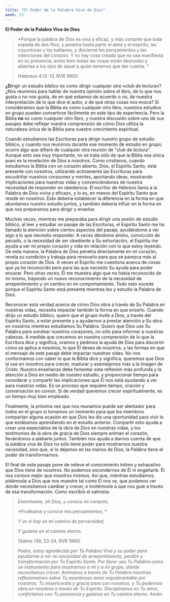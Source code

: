 ```yaml
---
title: "El Poder de la Palabra Viva de Dios"
week: 13
---
```


**El Poder de la Palabra Viva de Dios**

> *Porque la palabra de Dios es viva y eficaz, y más cortante que toda
> espada de dos filos; y penetra hasta partir el alma y el espíritu, las
> coyunturas y los tuétanos, y discierne los pensamientos y las
> intenciones del corazón. Y no hay cosa creada que no sea manifiesta en
> su presencia; antes bien todas las cosas están desnudas y abiertas a
> los ojos de aquel a quien tenemos que dar cuenta. *
>
> (Hebreos 4:12-13, RVR 1960)

**¿D**irigir un estudio bíblico es como dirigir cualquier otro «club de
lectura»? ¿Nos reunimos para hablar de nuestra opinión sobre el libro,
de lo que nos gusta o no nos gusta, de en qué estamos de acuerdo o no,
de nuestra interpretación de lo que dice el autor, o de qué otras cosas
nos evoca? Si consideramos que la Biblia es como cualquier otro libro,
nuestros estudios en grupo pueden convertirse fácilmente en este tipo de
experiencia. Pero la Biblia **no** es como cualquier otro libro, y
nuestra discusión sobre uno de sus pasajes debe reflejar nuestra
comprensión de cómo Dios utiliza la naturaleza única de la Biblia para
nuestro crecimiento espiritual.

Cuando estudiamos las Escrituras para dirigir nuestro grupo de estudio
bíblico, y cuando nos reunimos durante ese momento de estudio en grupo,
ocurre algo que difiere de cualquier otra reunión de "club de lectura".
Aunque esto sea muy importante, no se trata sólo de que la Biblia sea
única pues es la revelación de Dios a nosotros. Como cristianos, cuando
estudiamos la Biblia con un corazón abierto, Dios, el Espíritu Santo,
está presente con nosotros, utilizando activamente las Escrituras para
escudriñar nuestros corazones y mentes, aportando ideas, mostrando
implicaciones para nuestras vidas y convenciéndonos de nuestra necesidad
de responder en obediencia. El escritor de Hebreos llama a la Palabra de
Dios «viva y eficaz», y lo es, en manos del Espíritu Santo que reside en
nosotros. Esto debería establecer la diferencia en la forma en que
abordamos nuestro estudio juntos, y también debería influir en la forma
en que nos preparamos para dirigir y enseñar.

Muchas veces, mientras me preparaba para dirigir una sesión de estudio
bíblico, al leer y estudiar un pasaje de las Escrituras, el Espíritu
Santo me ha llamado la atención sobre ciertos aspectos del pasaje,
ayudándome a ver algo a lo que necesito responder. A veces dándome
ánimo, convicción de pecado, o la necesidad de ser obediente a Su
exhortación, el Espíritu me ayuda a ver mi propio corazón y vida en
relación con lo que estoy leyendo. De esta manera, la Palabra de Dios
penetra directamente en mi corazón, revela su condición y trabaja para
renovarlo para que se parezca más al propio corazón de Dios. A veces el
Espíritu me cuestiona acerca de cosas que ya he reconocido pero para las
que necesito Su ayuda para poder encarar. Pero otras veces, Él me
muestra algo que no había reconocido de mí mismo, trayendo un nuevo
reconocimiento de la necesidad de arrepentimiento y un cambio en mi
comportamiento. Todo esto sucede porque el Espíritu Santo está presente
mientras leo y estudio la Palabra de Dios.

Reconocer esta verdad acerca de cómo Dios obra a través de Su Palabra en
nuestras vidas, necesita impactar también la forma en que enseño. Cuando
dirijo un estudio bíblico, quiero que el grupo invite a Dios, a través
del Espíritu Santo, a estar presente y a ayudarnos a prestar atención a
Su obra en nosotros mientras estudiamos Su Palabra. Quiero que Dios use
Su Palabra para sondear nuestros corazones, no sólo para informar a
nuestras cabezas. A medida que crecemos en nuestra comprensión de lo que
la Escritura dice y significa, oramos y pedimos la ayuda de Dios para
discernir cómo se aplica a nosotros, lo que Él desea de nosotros, y las
formas en que el mensaje de este pasaje debe impactar nuestras vidas. No
nos conformamos con saber lo que la Biblia dice y significa; queremos
que Dios la use en nosotros para crecer, madurar y asemejarnos más a la
imagen de Cristo. Nuestra enseñanza debe fomentar esta reflexión más
profunda y la atención a Dios en medio de nuestro estudio, y
proporcionar tiempo para considerar y compartir las implicaciones que Él
nos está ayudando a ver para nuestras vidas. Es un proceso que requiere
tiempo, oración y conversación en común. Si de verdad queremos crecer
espiritualmente, es un tiempo muy bien empleado.

Finalmente, la próxima vez que nos reunamos puede ser alentador para
todos en el grupo si tomamos un momento para que los miembros compartan
alguna ocasión en que Dios les dio una oportunidad para vivir lo que
estábamos aprendiendo en el estudio anterior. Compartir esto ayuda a
crear una expectativa de la obra de Dios en nuestras vidas, y los
testimonios de la obra de gracia de Dios siempre animan el corazón,
llevándonos a alabarle juntos. También nos ayuda a darnos cuenta de que
la palabra viva de Dios no sólo tiene poder para mostrarnos nuestra
necesidad, sino que, si lo dejamos en las manos de Dios, la Palabra
tiene el poder de transformarnos.

El final de este pasaje pone de relieve el conocimiento íntimo y
exhaustivo que Dios tiene de nosotros. No podemos escondernos de Él ni
engañarle. Él nos conoce mejor que nosotros mismos. Así que, mientras
estudiamos, pidámosle a Dios que nos muestre tal como Él nos ve, que
podamos ver dónde necesitamos cambiar y crecer, e invitémosle a que nos
guíe a través de esa transformación. Como escribió el salmista:

> *Examíname, oh Dios, y conoce mi corazón;*
>
> *Pruébame y conoce mis pensamientos; *
>
> *Y ve si hay en mí camino de perversidad,*
>
> *Y guíame en el camino eterno.*
>
> (Salmo 139, 23-24, RVR 1960)
>
> *Padre, estoy agradecido por Tu Palabra Viva y su poder para ayudarme
> a ver mi necesidad de arrepentimiento, perdón y transformación por Tu
> Espíritu Santo. Por favor usa Tu Palabra como un instrumento para
> mostrarnos a mí y a mi grupo, dónde necesitamos crecer. Anímanos a
> través de Tu Palabra mientras reflexionamos sobre Tu asombroso amor
> inquebrantable por nosotros, Tu misericordia y gracia para con
> nosotros, y Tu poderosa obra en nosotros a través de Tu Espíritu.
> Disciplínanos en Tu amor, confórtanos con Tu presencia y guíanos en Tu
> camino eterno. Amén.*

